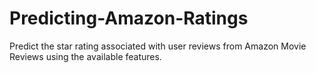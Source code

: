 # Predicting-Amazon-Ratings
Predict the star rating associated with user reviews from Amazon Movie Reviews using the available features.
